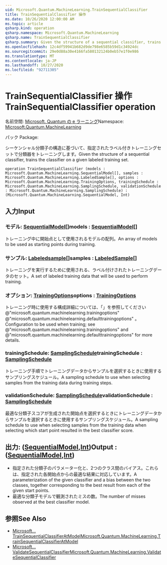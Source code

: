 ```yaml
---
uid: Microsoft.Quantum.MachineLearning.TrainSequentialClassifier
title: TrainSequentialClassifier 操作
ms.date: 10/26/2020 12:00:00 AM
ms.topic: article
qsharp.kind: operation
qsharp.namespace: Microsoft.Quantum.MachineLearning
qsharp.name: TrainSequentialClassifier
qsharp.summary: Given the structure of a sequential classifier, trains the classifier on a given labeled training set.
ms.openlocfilehash: 12c4df59941b682d9de798e6585b59d1c34924dc
ms.sourcegitcommit: 29e0d88a30e4166fa580132124b0eb57e1f0e986
ms.translationtype: MT
ms.contentlocale: ja-JP
ms.lasthandoff: 10/27/2020
ms.locfileid: "92711305"
---
```

# <a name="trainsequentialclassifier-operation"></a><span data-ttu-id="ac5d0-102">TrainSequentialClassifier 操作</span><span class="sxs-lookup"><span data-stu-id="ac5d0-102">TrainSequentialClassifier operation</span></span>

<span data-ttu-id="ac5d0-103">名前空間: [Microsoft. Quantum の e ラーニング](xref:Microsoft.Quantum.MachineLearning)</span><span class="sxs-lookup"><span data-stu-id="ac5d0-103">Namespace: [Microsoft.Quantum.MachineLearning](xref:Microsoft.Quantum.MachineLearning)</span></span>

<span data-ttu-id="ac5d0-104">パック [](https://nuget.org/packages/)</span><span class="sxs-lookup"><span data-stu-id="ac5d0-104">Package: [](https://nuget.org/packages/)</span></span>


<span data-ttu-id="ac5d0-105">シーケンシャル分類子の構造に基づいて、指定されたラベル付きトレーニングセットで分類器をトレーニングします。</span><span class="sxs-lookup"><span data-stu-id="ac5d0-105">Given the structure of a sequential classifier, trains the classifier on a given labeled training set.</span></span>

```qsharp
operation TrainSequentialClassifier (models : Microsoft.Quantum.MachineLearning.SequentialModel[], samples : Microsoft.Quantum.MachineLearning.LabeledSample[], options : Microsoft.Quantum.MachineLearning.TrainingOptions, trainingSchedule : Microsoft.Quantum.MachineLearning.SamplingSchedule, validationSchedule : Microsoft.Quantum.MachineLearning.SamplingSchedule) : (Microsoft.Quantum.MachineLearning.SequentialModel, Int)
```


## <a name="input"></a><span data-ttu-id="ac5d0-106">入力</span><span class="sxs-lookup"><span data-stu-id="ac5d0-106">Input</span></span>

### <a name="models--sequentialmodel"></a><span data-ttu-id="ac5d0-107">モデル: [SequentialModel](xref:Microsoft.Quantum.MachineLearning.SequentialModel)[]</span><span class="sxs-lookup"><span data-stu-id="ac5d0-107">models : [SequentialModel](xref:Microsoft.Quantum.MachineLearning.SequentialModel)[]</span></span>

<span data-ttu-id="ac5d0-108">トレーニング中に開始点として使用されるモデルの配列。</span><span class="sxs-lookup"><span data-stu-id="ac5d0-108">An array of models to be used as starting points during training.</span></span>


### <a name="samples--labeledsample"></a><span data-ttu-id="ac5d0-109">サンプル: [Labeledsample](xref:Microsoft.Quantum.MachineLearning.LabeledSample)[]</span><span class="sxs-lookup"><span data-stu-id="ac5d0-109">samples : [LabeledSample](xref:Microsoft.Quantum.MachineLearning.LabeledSample)[]</span></span>

<span data-ttu-id="ac5d0-110">トレーニングを実行するために使用される、ラベル付けされたトレーニングデータのセット。</span><span class="sxs-lookup"><span data-stu-id="ac5d0-110">A set of labeled training data that will be used to perform training.</span></span>


### <a name="options--trainingoptions"></a><span data-ttu-id="ac5d0-111">オプション: [TrainingOptions](xref:Microsoft.Quantum.MachineLearning.TrainingOptions)</span><span class="sxs-lookup"><span data-stu-id="ac5d0-111">options : [TrainingOptions](xref:Microsoft.Quantum.MachineLearning.TrainingOptions)</span></span>

<span data-ttu-id="ac5d0-112">トレーニング時に使用する構成詳細については、「」を参照してください @"microsoft.quantum.machinelearning.trainingoptions" @"microsoft.quantum.machinelearning.defaulttrainingoptions" 。</span><span class="sxs-lookup"><span data-stu-id="ac5d0-112">Configuration to be used when training; see @"microsoft.quantum.machinelearning.trainingoptions" and @"microsoft.quantum.machinelearning.defaulttrainingoptions" for more details.</span></span>


### <a name="trainingschedule--samplingschedule"></a><span data-ttu-id="ac5d0-113">trainingSchedule: [SamplingSchedule](xref:Microsoft.Quantum.MachineLearning.SamplingSchedule)</span><span class="sxs-lookup"><span data-stu-id="ac5d0-113">trainingSchedule : [SamplingSchedule](xref:Microsoft.Quantum.MachineLearning.SamplingSchedule)</span></span>

<span data-ttu-id="ac5d0-114">トレーニング手順でトレーニングデータからサンプルを選択するときに使用するサンプリングスケジュール。</span><span class="sxs-lookup"><span data-stu-id="ac5d0-114">A sampling schedule to use when selecting samples from the training data during training steps.</span></span>


### <a name="validationschedule--samplingschedule"></a><span data-ttu-id="ac5d0-115">validationSchedule: [SamplingSchedule](xref:Microsoft.Quantum.MachineLearning.SamplingSchedule)</span><span class="sxs-lookup"><span data-stu-id="ac5d0-115">validationSchedule : [SamplingSchedule](xref:Microsoft.Quantum.MachineLearning.SamplingSchedule)</span></span>

<span data-ttu-id="ac5d0-116">最適な分類子スコアが生成された開始点を選択するときにトレーニングデータからサンプルを選択するときに使用するサンプリングスケジュール。</span><span class="sxs-lookup"><span data-stu-id="ac5d0-116">A sampling schedule to use when selecting samples from the training data when selecting which start point resulted in the best classifier score.</span></span>



## <a name="output--sequentialmodelint"></a><span data-ttu-id="ac5d0-117">出力: ([SequentialModel](xref:Microsoft.Quantum.MachineLearning.SequentialModel),[Int](xref:microsoft.quantum.lang-ref.int))</span><span class="sxs-lookup"><span data-stu-id="ac5d0-117">Output : ([SequentialModel](xref:Microsoft.Quantum.MachineLearning.SequentialModel),[Int](xref:microsoft.quantum.lang-ref.int))</span></span>

- <span data-ttu-id="ac5d0-118">指定された分類子のパラメーター化と、2つのクラス間のバイアス。これらは、指定された各開始点からの最適な結果に対応しています。</span><span class="sxs-lookup"><span data-stu-id="ac5d0-118">A parameterization of the given classifier and a bias between the two classes, together corresponding to the best result from each of the given start points.</span></span>
- <span data-ttu-id="ac5d0-119">最適な分類子モデルで観測されたミスの数。</span><span class="sxs-lookup"><span data-stu-id="ac5d0-119">The number of misses observed at the best classifier model.</span></span>

## <a name="see-also"></a><span data-ttu-id="ac5d0-120">参照</span><span class="sxs-lookup"><span data-stu-id="ac5d0-120">See Also</span></span>

- [<span data-ttu-id="ac5d0-121">Microsoft... TrainSequentialClassifierAtModel</span><span class="sxs-lookup"><span data-stu-id="ac5d0-121">Microsoft.Quantum.MachineLearning.TrainSequentialClassifierAtModel</span></span>](xref:Microsoft.Quantum.MachineLearning.TrainSequentialClassifierAtModel)
- [<span data-ttu-id="ac5d0-122">Microsoft... ValidateSequentialClassifier</span><span class="sxs-lookup"><span data-stu-id="ac5d0-122">Microsoft.Quantum.MachineLearning.ValidateSequentialClassifier</span></span>](xref:Microsoft.Quantum.MachineLearning.ValidateSequentialClassifier)